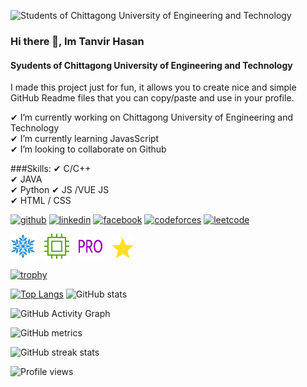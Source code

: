 ![Students of Chittagong University of Engineering and Technology](https://scontent.fdac31-1.fna.fbcdn.net/v/t1.6435-9/72270002_3477884492438531_3708089680340713472_n.jpg?stp=dst-jpg_s960x960&_nc_cat=105&ccb=1-7&_nc_sid=e3f864&_nc_eui2=AeHMbhccFCV-DJ0D-5FUt9CfP_HRK3vOyuo_8dEre87K6pdwrgDrmbrboOXTs0Kf-wbsQur8FR7e1p5_JqpwWSuz&_nc_ohc=mmPNUbm_a2MAX_-k1Pi&_nc_ht=scontent.fdac31-1.fna&oh=00_AfAGj0PUhsJiLTFMyMHc6Mg4wH_QxOzBO_cc-bhkuIWpcA&oe=63F9E56B)
### Hi there 👋, Im Tanvir Hasan
#### Syudents of Chittagong University of Engineering and Technology

I made this project just for fun, it allows you to create nice and simple GitHub Readme files that you can copy/paste and use in your profile.

✔ I’m currently working on Chittagong University of Engineering and Technology <br>
✔ I’m currently learning JavasScript <br>
✔ I’m looking to collaborate on Github <br>


###Skills:
✔ C/C++<br>
✔ JAVA<br>
✔ Python
✔ JS /VUE JS<br>
✔ HTML / CSS<br>


[<img src='https://cdn.jsdelivr.net/npm/simple-icons@3.0.1/icons/github.svg' alt='github' height='40'>](https://github.com/mississippii)  [<img src='https://cdn.jsdelivr.net/npm/simple-icons@3.0.1/icons/linkedin.svg' alt='linkedin' height='40'>](https://www.linkedin.com/in/hasantanvir/)  [<img src='https://cdn.jsdelivr.net/npm/simple-icons@3.0.1/icons/facebook.svg' alt='facebook' height='40'>](https://www.facebook.com/godfather.jan.14)  [<img src='https://cdn.jsdelivr.net/npm/simple-icons@3.0.1/icons/codeforces.svg' alt='codeforces' height='40'>](https://codeforces.com/profile/Veer)  [<img src='https://cdn.jsdelivr.net/npm/simple-icons@3.0.1/icons/leetcode.svg' alt='leetcode' height='40'>](https://leetcode.com/__Veer/)  

<a href='https://archiveprogram.github.com/'><img src='https://raw.githubusercontent.com/acervenky/animated-github-badges/master/assets/acbadge.gif' width='40' height='40'></a> <a href='https://docs.github.com/en/developers'><img src='https://raw.githubusercontent.com/acervenky/animated-github-badges/master/assets/devbadge.gif' width='40' height='40'></a> <a href='https://github.com/pricing'><img src='https://raw.githubusercontent.com/acervenky/animated-github-badges/master/assets/pro.gif' width='40' height='40'></a> <a href='https://stars.github.com/'><img src='https://raw.githubusercontent.com/acervenky/animated-github-badges/master/assets/starbadge.gif' width='35' height='35'></a> 

[![trophy](https://github-profile-trophy.vercel.app/?username=mississippii)](https://github.com/ryo-ma/github-profile-trophy)

[![Top Langs](https://github-readme-stats.vercel.app/api/top-langs/?username=mississippii)](https://github.com/anuraghazra/github-readme-stats)
![GitHub stats](https://github-readme-stats.vercel.app/api?username=mississippii&theme=gotham&show_icons=true&count_private=true)  

![GitHub Activity Graph](https://activity-graph.herokuapp.com/graph?username=mississippii)  

![GitHub metrics](https://metrics.lecoq.io/mississippii)  

![GitHub streak stats](https://streak-stats.demolab.com/?user=mississippii)  

![Profile views](https://gpvc.arturio.dev/mississippii)  
